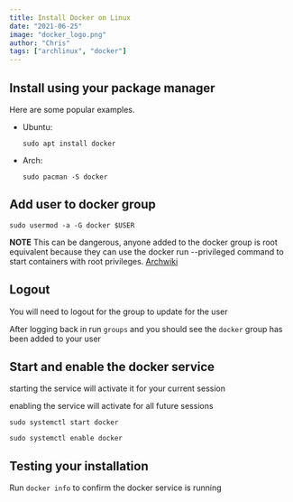 ```yaml
---
title: Install Docker on Linux
date: "2021-06-25"
image: "docker_logo.png"
author: "Chris"
tags: ["archlinux", "docker"]
---
```


## Install using your package manager

Here are some popular examples.

- Ubuntu:
  ```
  sudo apt install docker
  ```

- Arch:
  ```
  sudo pacman -S docker
  ```

## Add user to docker group

```
sudo usermod -a -G docker $USER
```

**NOTE** This can be dangerous, anyone added to the docker group is root equivalent because they can use the docker run --privileged command to start containers with root privileges. [Archwiki](https://wiki.archlinux.org/title/Docker)

## Logout

You will need to logout for the group to update for the user

After logging back in run `groups` and you should see the `docker` group has been added to your user

## Start and enable the docker service

starting the service will activate it for your current session

enabling the service will activate for all future sessions

```
sudo systemctl start docker

sudo systemctl enable docker
```

## Testing your installation

Run `docker info` to confirm the docker service is running
